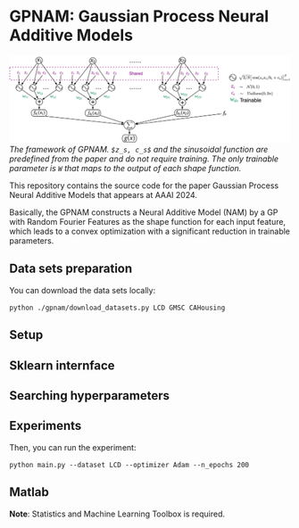 # GPNAM: Gaussian Process Neural Additive Models

![The framework of GPNAM](./imgs/framework.jpg)
*The framework of GPNAM. `$z_s, c_s$` and the sinusoidal function are predefined from the paper and do not require training. The only trainable parameter is `W` that maps to the output of each shape function.*

This repository contains the source code for the paper Gaussian Process Neural Additive Models that appears at AAAI 2024. 

Basically, the GPNAM constructs a Neural Additive Model (NAM) by a GP with Random Fourier Features as the shape function for each input feature, which leads to a convex optimization with a significant reduction in trainable parameters. 
  
## Data sets preparation

You can download the data sets locally:
```
python ./gpnam/download_datasets.py LCD GMSC CAHousing
```

## Setup

## Sklearn internface

## Searching hyperparameters

## Experiments

Then, you can run the experiment:
```
python main.py --dataset LCD --optimizer Adam --n_epochs 200
```


## Matlab
**Note**: Statistics and Machine Learning Toolbox is required.